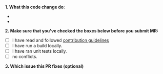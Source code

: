 **1. What this code change do:**

-
- 

**2. Make sure that you've checked the boxes below before you submit MR:**

- [ ] I have read and followed [contribution guidelines](../../contributing.md)
- [ ] I have run a build locally.
- [ ] I have ran unit tests locally.
- [ ] no conflicts.

**3. Which issue this PR fixes (optional)**



